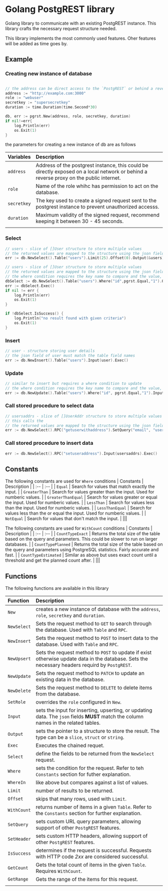 # Golang PostgREST library

Golang library to communicate with an existing PostgREST instance. This library crafts the necessary 
request structure needed.

This library implements the most commonly used features. Oher features will be added as time goes by.


## Example

### Creating new instance of database
```go

// the address can be direct access to the `PostgREST` or behind a reverse proxy.
address := "http://example.com:3000"
role := "webuser"
secretkey := "supersecretkey"
duration := time.Duration(time.Second*30)

db, err := pgrst.New(address, role, secretkey, duration)
if nil!=err{
    log.Println(err)
    os.Exit(1)
}

```

the parameters for creating a new instance of db are as follows

| Variables | Description | 
| :-- | :-- |
| `address` | Address of the postgrest instance, this could be directly exposed on a local network or behind a reverse proxy on the public internet. |
| `role` | Name of the role whihc has permission to act on the database. |
| `secretkey` | The key used to create a signed request sent to the postgrest instance to prevent unauthorized accesss. |
| `duration` | Maximum validity of the signed request, recommend keeping it between 30 - 45 seconds. |
|||


### Select 
```go
// users - slice of []User structure to store multiple values
// the returned values are mapped to the structure using the json field name
err := db.NewSelect().Table("users").Limit(25).Offset(0).Output(&users).Exec()
```

```go
// users - slice of []User structure to store multiple values
// the returned values are mapped to the structure using the json field name
// the where condition requires the key name to compare and the value, even for an numeric value, it must be sent as a string
dbSelect := db.NewSelect().Table("users").Where("id",pgrst.Equal,"1").Output(&users)
err := dbSelect.Exec()
if nil != err {
    log.Println(err)
    os.Exit(1)
}

if !dbSelect.IsSuccess() {
    log.Println("no result found with given criteria")
    os.Exit(1)
}

```


### Insert 
```go
// user - structure storing user details
// the json field of user must match the table field names
err := db.NewInsert().Table("users").Input(user).Exec()
```


### Update 
```go
// similar to insert but requires a where condition to update
// the where condition requires the key name to compare and the value, even for an numeric value, it must be sent as a string
err := db.NewUpdate().Table("users").Where("id", pgrst.Equal,"1").Input(user).Exec()
```


### Call stored procedure to select data 
```go
// usersaddrs - slice of []UserAddr structure to store multiple values
// this calls the 
// the returned values are mapped to the structure using the json field name
err := db.NewSelect().RPC("getuserwithaddress").SetQuery("email", "user@example.com").Output(&usersaddrs).Exec()
```


### Call stored procedure to insert data 
```go
err := db.NewSelect().RPC("setuseraddress").Input(usersaddrs).Exec()
```


## Constants

The following constants are used for `Where` conditions
| Constants | Description | 
| :-- | :-- |
| `Equal` | Search for values that match exactly the input. |
| `GreaterThan` | Search for values greater than the input. Used for numberic values. |
| `GreaterThanEqual` | Search for values greater or equal the input. Used for numberic values. |
| `LessThan` | Search for values less than the input. Used for numberic values. |
| `LessThanEqual` | Search for values less than the or equal the input. Used for numberic values. |
| `NotEqual` | Search for values that don't match the input. |
|||

The following constants are used for `WithCount` conditions
| Constants | Description | 
| :-- | :-- |
| `CountTypeExact` | Returns the total size of the table based on the query and parameters. This could be slower to run on larger databases. |
| `CountTypePlanned` | Returns the total size of the table based on the query and parameters using PostgreSQL statistics. Fairly accurate and fast. |
| `CountTypeEstimated` | Similar as above but uses exact count until a threshold and get the planned count after. |
|||

## Functions

The following functions are available in this library

| Function | Description |
| :-- | :-- |
| `New` | creates a new instance of database with the `address`, `role`, `secretkey` and `duration`. |
| `NewSelect` | Sets the request method to `GET` to search through the database. Used with `Table` and `RPC`. |
| `NewInsert` | Sets the request method to `POST` to insert data to the database.  Used with `Table` and `RPC`. |
| `NewUpsert` | Sets the request method to `POST` to update if exist otherwise update data in the database. Sets the necessary headers requird by `PostgREST`. |
| `NewUpdate` | Sets the request method to `PATCH` to update an existing data in the database. |
| `NewDelete` | Sets the request method to `DELETE` to delete items from the database. |
| `SetRole` | overrides the `role` configured in `New`.  |
| `Input` | sets the input for inserting, upserting, or updating data. The `json` fields **MUST** match the column names in the related tables.  |
| `Output` | sets the pointer to a structure to store the result. The type can be a `slice`, `struct` or `string`. |
| `Exec` | Executes the chained requet.  |
| `Select` | define the fields to be returned from the `NewSelect` request.  |
| `Where` | sets the condition for the request. Refer to teh `Constants` section for futher explanation.  |
| `WhereIn` | like above but compares against a list of values. |
| `Limit` | number of results to be returned. |
| `Offset` | skips that many rows, used with `Limit`. |
| `WithCount` | returns number of items in a given `Table`. Refer to the `Constants` section for further explanation.  |
| `SetQuery` | sets custom URL query parameters, allowing support of other `PostgREST` features. |
| `SetHeader` | sets custom HTTP headers, allowing support of other `PostgREST` features. |
| `IsSuccess` | determines if the request is successful. Requests with HTTP code *2xx* are considered successful.  |
| `GetCount` | Gets the total count of items in the given `Table`. Requires `WithCount`. |
| `GetRange` | Gets the range of the items for this request. |
|||

